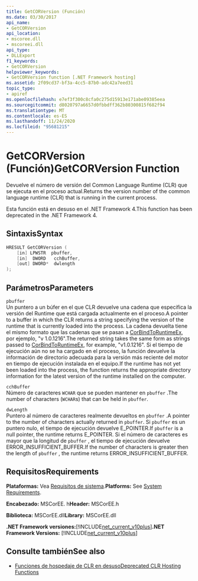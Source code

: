 ```yaml
---
title: GetCORVersion (Función)
ms.date: 03/30/2017
api_name:
- GetCORVersion
api_location:
- mscoree.dll
- mscoreei.dll
api_type:
- DLLExport
f1_keywords:
- GetCORVersion
helpviewer_keywords:
- GetCORVersion function [.NET Framework hosting]
ms.assetid: 2f09cd37-bf3a-4cc5-87b0-adc42a7eed31
topic_type:
- apiref
ms.openlocfilehash: e7ef3f300c8cfa0c275d15913e171abe09385eea
ms.sourcegitcommit: d8020797a6657d0fbbdff362b80300815f682f94
ms.translationtype: MT
ms.contentlocale: es-ES
ms.lasthandoff: 11/24/2020
ms.locfileid: "95681215"
---
```

# <a name="getcorversion-function"></a><span data-ttu-id="5b82c-102">GetCORVersion (Función)</span><span class="sxs-lookup"><span data-stu-id="5b82c-102">GetCORVersion Function</span></span>

<span data-ttu-id="5b82c-103">Devuelve el número de versión del Common Language Runtime (CLR) que se ejecuta en el proceso actual.</span><span class="sxs-lookup"><span data-stu-id="5b82c-103">Returns the version number of the common language runtime (CLR) that is running in the current process.</span></span>  
  
 <span data-ttu-id="5b82c-104">Esta función está en desuso en el .NET Framework 4.</span><span class="sxs-lookup"><span data-stu-id="5b82c-104">This function has been deprecated in the .NET Framework 4.</span></span>  
  
## <a name="syntax"></a><span data-ttu-id="5b82c-105">Sintaxis</span><span class="sxs-lookup"><span data-stu-id="5b82c-105">Syntax</span></span>  
  
```cpp  
HRESULT GetCORVersion (  
    [in] LPWSTR  pbuffer,  
    [in]  DWORD   cchBuffer,
    [out] DWORD*  dwlength  
);
```  
  
## <a name="parameters"></a><span data-ttu-id="5b82c-106">Parámetros</span><span class="sxs-lookup"><span data-stu-id="5b82c-106">Parameters</span></span>  

 `pbuffer`  
 <span data-ttu-id="5b82c-107">Un puntero a un búfer en el que CLR devuelve una cadena que especifica la versión del Runtime que está cargada actualmente en el proceso.</span><span class="sxs-lookup"><span data-stu-id="5b82c-107">A pointer to a buffer in which the CLR returns a string specifying the version of the runtime that is currently loaded into the process.</span></span> <span data-ttu-id="5b82c-108">La cadena devuelta tiene el mismo formato que las cadenas que se pasan a [CorBindToRuntimeEx](corbindtoruntimeex-function.md), por ejemplo, "v 1.0.1216".</span><span class="sxs-lookup"><span data-stu-id="5b82c-108">The returned string takes the same form as strings passed to [CorBindToRuntimeEx](corbindtoruntimeex-function.md), for example, "v1.0.1216".</span></span> <span data-ttu-id="5b82c-109">Si el tiempo de ejecución aún no se ha cargado en el proceso, la función devuelve la información de directorio adecuada para la versión más reciente del motor en tiempo de ejecución instalada en el equipo.</span><span class="sxs-lookup"><span data-stu-id="5b82c-109">If the runtime has not yet been loaded into the process, the function returns the appropriate directory information for the latest version of the runtime installed on the computer.</span></span>  
  
 `cchBuffer`  
 <span data-ttu-id="5b82c-110">Número de caracteres `WCHAR` que se pueden mantener en `pbuffer` .</span><span class="sxs-lookup"><span data-stu-id="5b82c-110">The number of characters (`WCHAR`s) that can be held in `pbuffer`.</span></span>  
  
 `dwLength`  
 <span data-ttu-id="5b82c-111">Puntero al número de caracteres realmente devueltos en `pbuffer` .</span><span class="sxs-lookup"><span data-stu-id="5b82c-111">A pointer to the number of characters actually returned in `pbuffer`.</span></span> <span data-ttu-id="5b82c-112">Si `pbuffer` es un puntero nulo, el tiempo de ejecución devuelve E_POINTER.</span><span class="sxs-lookup"><span data-stu-id="5b82c-112">If `pbuffer` is a null pointer, the runtime returns E_POINTER.</span></span> <span data-ttu-id="5b82c-113">Si el número de caracteres es mayor que la longitud de `pbuffer` , el tiempo de ejecución devuelve ERROR_INSUFFICIENT_BUFFER.</span><span class="sxs-lookup"><span data-stu-id="5b82c-113">If the number of characters is greater then the length of `pbuffer` , the runtime returns ERROR_INSUFFICIENT_BUFFER.</span></span>  
  
## <a name="requirements"></a><span data-ttu-id="5b82c-114">Requisitos</span><span class="sxs-lookup"><span data-stu-id="5b82c-114">Requirements</span></span>  

 <span data-ttu-id="5b82c-115">**Plataformas:** Vea [Requisitos de sistema](../../get-started/system-requirements.md).</span><span class="sxs-lookup"><span data-stu-id="5b82c-115">**Platforms:** See [System Requirements](../../get-started/system-requirements.md).</span></span>  
  
 <span data-ttu-id="5b82c-116">**Encabezado:** MSCorEE. h</span><span class="sxs-lookup"><span data-stu-id="5b82c-116">**Header:** MSCorEE.h</span></span>  
  
 <span data-ttu-id="5b82c-117">**Biblioteca:** MSCorEE.dll</span><span class="sxs-lookup"><span data-stu-id="5b82c-117">**Library:** MSCorEE.dll</span></span>  
  
 <span data-ttu-id="5b82c-118">**.NET Framework versiones:**[!INCLUDE[net_current_v10plus](../../../../includes/net-current-v10plus-md.md)]</span><span class="sxs-lookup"><span data-stu-id="5b82c-118">**.NET Framework Versions:** [!INCLUDE[net_current_v10plus](../../../../includes/net-current-v10plus-md.md)]</span></span>  
  
## <a name="see-also"></a><span data-ttu-id="5b82c-119">Consulte también</span><span class="sxs-lookup"><span data-stu-id="5b82c-119">See also</span></span>

- [<span data-ttu-id="5b82c-120">Funciones de hospedaje de CLR en desuso</span><span class="sxs-lookup"><span data-stu-id="5b82c-120">Deprecated CLR Hosting Functions</span></span>](deprecated-clr-hosting-functions.md)
